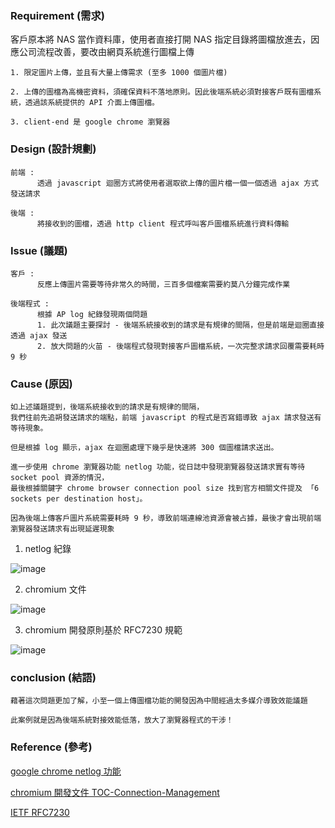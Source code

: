 ### Requirement (需求)
客戶原本將 NAS 當作資料庫，使用者直接打開 NAS 指定目錄將圖檔放進去，因應公司流程改善，要改由網頁系統進行圖檔上傳
```
1. 限定圖片上傳，並且有大量上傳需求 (至多 1000 個圖片檔)

2. 上傳的圖檔為高機密資料，須確保資料不落地原則。因此後端系統必須對接客戶既有圖檔系統，透過該系統提供的 API 介面上傳圖檔。

3. client-end 是 google chrome 瀏覽器
```

### Design (設計規劃)
```
前端 : 
      透過 javascript 迴圈方式將使用者選取欲上傳的圖片檔一個一個透過 ajax 方式發送請求
      
後端 :
      將接收到的圖檔，透過 http client 程式呼叫客戶圖檔系統進行資料傳輸
```

### Issue (議題)
```
客戶 : 
      反應上傳圖片需要等待非常久的時間，三百多個檔案需要約莫八分鐘完成作業
      
後端程式 :
      根據 AP log 紀錄發現兩個問題
      1. 此次議題主要探討 - 後端系統接收到的請求是有規律的間隔，但是前端是迴圈直接透過 ajax 發送
      2. 放大問題的火苗 - 後端程式發現對接客戶圖檔系統，一次完整求請求回覆需要耗時 9 秒
```

### Cause (原因)
```
如上述議題提到，後端系統接收到的請求是有規律的間隔，
我們往前先追朔發送請求的端點，前端 javascript 的程式是否寫錯導致 ajax 請求發送有等待現象。

但是根據 log 顯示，ajax 在迴圈處理下幾乎是快速將 300 個圖檔請求送出。

進一步使用 chrome 瀏覽器功能 netlog 功能，從日誌中發現瀏覽器發送請求實有等待 socket pool 資源的情況，
最後根據關鍵字 chrome browser connection pool size 找到官方相關文件提及 「6 sockets per destination host」。

因為後端上傳客戶圖片系統需要耗時 9 秒，導致前端連線池資源會被占據，最後才會出現前端瀏覽器發送請求有出現延遲現象
```
1. netlog 紀錄

![image](https://user-images.githubusercontent.com/30015888/139278433-c8b8fc0c-af01-4bcd-9f08-58d1ff86bd16.png)

2. chromium 文件

![image](https://user-images.githubusercontent.com/30015888/139280754-fd0ef777-1955-41a0-a6bd-7e436e9dba59.png)


3. chromium 開發原則基於 RFC7230 規範

![image](https://user-images.githubusercontent.com/30015888/139280878-f8badd2f-6875-4b22-abfc-658313d39ee4.png)

### conclusion (結語)
```
藉著這次問題更加了解，小至一個上傳圖檔功能的開發因為中間經過太多媒介導致效能議題

此案例就是因為後端系統對接效能低落，放大了瀏覽器程式的干涉！
```

### Reference (參考)
[google chrome netlog 功能](https://www.chromium.org/for-testers/providing-network-details)

[chromium 開發文件 TOC-Connection-Management](https://www.chromium.org/developers/design-documents/network-stack#TOC-Connection-Management)

[IETF RFC7230](https://datatracker.ietf.org/doc/html/rfc7230#section-6.4)

